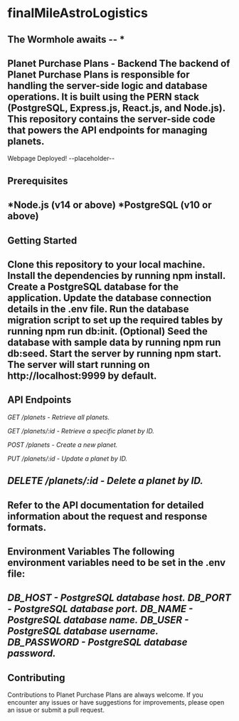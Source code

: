 # finalMileAstroLogistics
The Wormhole awaits -- *
----------------------------------------------------------------
Planet Purchase Plans - Backend
The backend of Planet Purchase Plans is responsible for handling the server-side logic and database operations. It is built using the PERN stack (PostgreSQL, Express.js, React.js, and Node.js). This repository contains the server-side code that powers the API endpoints for managing planets.
----------------------------------------------------------------
 Webpage Deployed!
--placeholder--

 Prerequisites
---
*Node.js (v14 or above)
*PostgreSQL (v10 or above)
---
 Getting Started
---
Clone this repository to your local machine.
Install the dependencies by running npm install.
Create a PostgreSQL database for the application.
Update the database connection details in the .env file.
Run the database migration script to set up the required tables by running npm run db:init.
(Optional) Seed the database with sample data by running npm run db:seed.
Start the server by running npm start.
The server will start running on http://localhost:9999 by default.
---
 API Endpoints
---
*GET /planets - Retrieve all planets.*

*GET /planets/:id - Retrieve a specific planet by ID.*

*POST /planets - Create a new planet.*

*PUT /planets/:id - Update a planet by ID.*

*DELETE /planets/:id - Delete a planet by ID.*
---
Refer to the API documentation for detailed information about the request and response formats.
---
Environment Variables
The following environment variables need to be set in the .env file:
---
*DB_HOST - PostgreSQL database host.*
*DB_PORT - PostgreSQL database port.*
*DB_NAME - PostgreSQL database name.*
*DB_USER - PostgreSQL database username.*
*DB_PASSWORD - PostgreSQL database password.*
---
Contributing
---
Contributions to Planet Purchase Plans are always welcome. If you encounter any issues or have suggestions for improvements, please open an issue or submit a pull request.